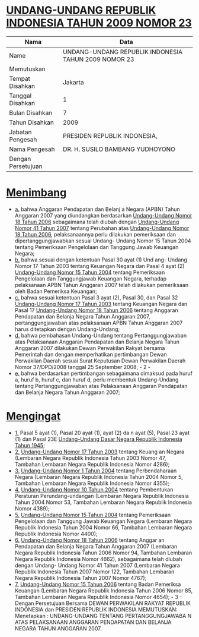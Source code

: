 # [UNDANG-UNDANG REPUBLIK INDONESIA TAHUN 2009 NOMOR 23](http://example.org/legal/document/uu/2009/23)

| Nama | Data |
| ------ | ----- |
|Name|UNDANG-UNDANG REPUBLIK INDONESIA TAHUN 2009 NOMOR 23|
|Memutuskan||
|Tempat Disahkan|Jakarta|
|Tanggal Disahkan|1|
|Bulan Disahkan|7|
|Tahun Disahkan|2009|
|Jabatan Pengesah|PRESIDEN REPUBLIK INDONESIA,|
|Nama Pengesah|DR. H. SUSILO BAMBANG YUDHOYONO|
|Dengan Persetujuan||
# [Menimbang](http://example.org/legal/document/uu/2009/23/menimbang)

* [a.](http://example.org/legal/document/uu/2009/23/menimbang/point/a) bahwa Anggaran Pendapatan dan Belanj a Negara (APBN) Tahun Anggaran 2007 yang diundangkan berdasarkan [Undang-Undang Nomor 18 Tahun 2006](http://example.org/legal/document/uu/2006/18) sebagaimana telah diubah dengan [Undang-Undang Nomor 41 Tahun 2007](http://example.org/legal/document/uu/2007/41) tentang Perubahan atas [Undang-Undang Nomor 18 Tahun 2006](http://example.org/legal/document/uu/2006/18), pelaksanaannya perlu dilakukan pemeriksaan dan dipertanggungjawabkan sesuai Undang- Undang Nomor 15 Tahun 2004 tentang Pemeriksaan Pengelolaan dan Tanggung Jawab Keuangan Negara;
* [b.](http://example.org/legal/document/uu/2009/23/menimbang/point/b) bahwa sesuai dengan ketentuan Pasal 30 ayat (1) Und ang- Undang Nomor 17 Tahun 2003 tentang Keuangan Negara dan Pasal 4 ayat (2) [Undang-Undang Nomor 15 Tahun 2004](http://example.org/legal/document/uu/2004/15) tentang Pemeriksaan Pengelolaan dan Tanggungjawab Keuangan Negara, terhadap pelaksanaan APBN Tahun Anggaran 2007 telah dilakukan pemeriksaan oleh Badan Pemeriksa Keuangan;
* [c.](http://example.org/legal/document/uu/2009/23/menimbang/point/c) bahwa sesuai ketentuan Pasal 3 ayat (2), Pasal 30, dan Pasal 32 [Undang-Undang Nomor 17 Tahun 2003](http://example.org/legal/document/uu/2003/17) tentang Keuangan Negara dan Pasal 17 [Undang-Undang Nomor 18 Tahun 2006](http://example.org/legal/document/uu/2006/18) tentang Anggaran Pendapatan dan Belanja Negara Tahun Anggaran 2007, pertanggungjawaban atas pelaksanaan APBN Tahun Anggaran 2007 harus ditetapkan dengan Undang-Undang;
* [d.](http://example.org/legal/document/uu/2009/23/menimbang/point/d) bahwa pembahasan Undang-Undang tentang Pertanggungjawaban atas Pelaksanaan Anggaran Pendapatan dan Belanja Negara Tahun Anggaran 2007 dilakukan Dewan Perwakilan Rakyat bersama Pemerintah dan dengan memperhatikan pertimbangan Dewan Perwakilan Daerah sesuai Surat Keputusan Dewan Perwakilan Daerah Nomor 37/DPD/2008 tanggal 25 September 2008; - 2 -
* [e.](http://example.org/legal/document/uu/2009/23/menimbang/point/e) bahwa berdasarkan pertimbangan sebagaimana dimaksud pada huruf a, huruf b, huruf c, dan huruf d, perlu membentuk Undang-Undang tentang Pertanggungjawaban atas Pelaksanaan Anggaran Pendapatan dan Belanja Negara Tahun Anggaran 2007;
# [Mengingat](http://example.org/legal/document/uu/2009/23/mengingat)

* [1.](http://example.org/legal/document/uu/2009/23/mengingat/point/0001) Pasal 5 ayat (1), Pasal 20 ayat (1), ayat (2) da n ayat (5), Pasal 23 ayat (1) dan Pasal 23E [Undang-Undang Dasar Negara Republik Indonesia Tahun 1945](http://example.org/legal/document/uu);
* [2.](http://example.org/legal/document/uu/2009/23/mengingat/point/0002) [Undang-Undang Nomor 17 Tahun 2003](http://example.org/legal/document/uu/2003/17) tentang Keuang an Negara (Lembaran Negara Republik Indonesia Tahun 2003 Nomor 47, Tambahan Lembaran Negara Republik Indonesia Nomor 4286);
* [3.](http://example.org/legal/document/uu/2009/23/mengingat/point/0003) [Undang-Undang Nomor 1 Tahun 2004](http://example.org/legal/document/uu/2004/1) tentang Perbendaharaan Negara (Lembaran Negara Republik Indonesia Tahun 2004 Nomor 5, Tambahan Lembaran Negara Republik Indonesia Nomor 4355);
* [4.](http://example.org/legal/document/uu/2009/23/mengingat/point/0004) [Undang-Undang Nomor 10 Tahun 2004](http://example.org/legal/document/uu/2004/10) tentang Pembentukan Peraturan Perundang-undangan (Lembaran Negara Republik Indonesia Tahun 2004 Nomor 53, Tambahan Lembaran Negara Republik Indonesia Nomor 4389);
* [5.](http://example.org/legal/document/uu/2009/23/mengingat/point/0005) [Undang-Undang Nomor 15 Tahun 2004](http://example.org/legal/document/uu/2004/15) tentang Pemeriksaan Pengelolaan dan Tanggung Jawab Keuangan Negara (Lembaran Negara Republik Indonesia Tahun 2004 Nomor 66, Tambahan Lembaran Negara Republik Indonesia Nomor 4400);
* [6.](http://example.org/legal/document/uu/2009/23/mengingat/point/0006) [Undang-Undang Nomor 18 Tahun 2006](http://example.org/legal/document/uu/2006/18) tentang Anggar an Pendapatan dan Belanja Negara Tahun Anggaran 2007 (Lembaran Negara Republik Indonesia Tahun 2006 Nomor 94, Tambahan Lembaran Negara Republik Indonesia Nomor 4662), sebagaimana telah diubah dengan Undang- Undang Nomor 41 Tahun 2007 (Lembaran Negara Republik Indonesia Tahun 2007 Nomor 122, Tambahan Lembaran Negara Republik Indonesia Tahun 2007 Nomor 4767);
* [7.](http://example.org/legal/document/uu/2009/23/mengingat/point/0007) [Undang-Undang Nomor 15 Tahun 2006](http://example.org/legal/document/uu/2006/15) tentang Badan Pemeriksa Keuangan (Lembaran Negara Republik Indonesia Tahun 2006 Nomor 85, Tambahan Lembaran Negara Republik Indonesia Nomor 4654); - 3 - Dengan Persetujuan Bersama DEWAN PERWAKILAN RAKYAT REPUBLIK INDONESIA dan PRESIDEN REPUBLIK INDONESIA MEMUTUSKAN: Menetapkan : UNDANG-UNDANG TENTANG PERTANGGUNGJAWABA N ATAS PELAKSANAAN ANGGARAN PENDAPATAN DAN BELANJA NEGARA TAHUN ANGGARAN 2007.